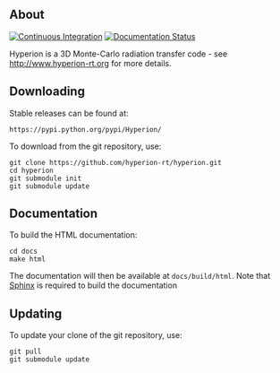 About
-----

[![Continuous Integration](https://github.com/hyperion-rt/hyperion/actions/workflows/main.yml/badge.svg)](https://github.com/hyperion-rt/hyperion/actions/workflows/main.yml)
[![Documentation Status](https://readthedocs.org/projects/hyperion/badge/?version=stable)](http://docs.hyperion-rt.org/en/stable/?badge=stable)

Hyperion is a 3D Monte-Carlo radiation transfer code - see http://www.hyperion-rt.org
for more details.

Downloading
-----------

Stable releases can be found at:

    https://pypi.python.org/pypi/Hyperion/

To download from the git repository, use:

    git clone https://github.com/hyperion-rt/hyperion.git
    cd hyperion
    git submodule init
    git submodule update

Documentation
-------------

To build the HTML documentation:

    cd docs
    make html

The documentation will then be available at `docs/build/html`. Note that <a
href="http://sphinx-doc.org/">Sphinx</a> is required to build the documentation

Updating
--------

To update your clone of the git repository, use:

    git pull
    git submodule update

